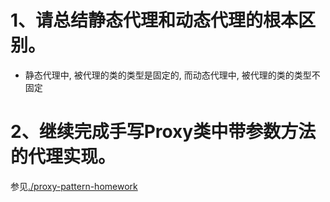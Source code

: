 # 1、请总结静态代理和动态代理的根本区别。

* 静态代理中, 被代理的类的类型是固定的, 而动态代理中, 被代理的类的类型不固定

# 2、继续完成手写Proxy类中带参数方法的代理实现。

参见[./proxy-pattern-homework](./proxy-pattern-homework)